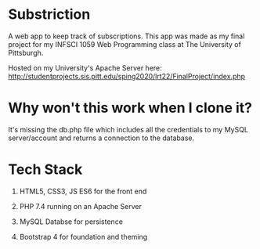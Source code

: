 # Substriction
A web app to keep track of subscriptions.
This app was made as my final project for my INFSCI 1059 Web Programming class at The University of Pittsburgh.


Hosted on my University's Apache Server here: http://studentprojects.sis.pitt.edu/sping2020/lrt22/FinalProject/index.php

# Why won't this work when I clone it?
It's missing the db.php file which includes all the credentials to my MySQL server/account and returns a connection to the database.

# Tech Stack
1. HTML5, CSS3, JS ES6 for the front end

2. PHP 7.4 running on an Apache Server

3. MySQL Databse for persistence

4. Bootstrap 4 for foundation and theming

